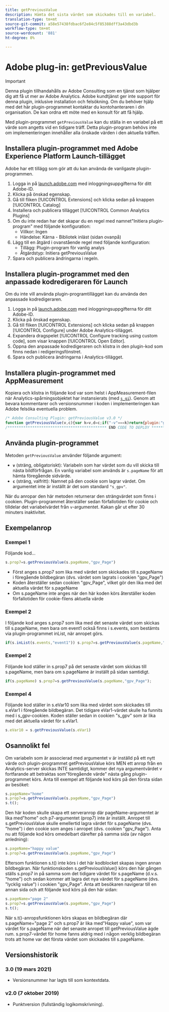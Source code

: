 ```yaml
---
title: getPreviousValue
description: Hämta det sista värdet som skickades till en variabel.
translation-type: tm+mt
source-git-commit: a58e57438fdbac6f2e84c5f85388dff3a43dbd3b
workflow-type: tm+mt
source-wordcount: '881'
ht-degree: 0%

---
```



# Adobe plug-in: getPreviousValue

>[!IMPORTANT]
>
>Denna plugin tillhandahålls av Adobe Consulting som en tjänst som hjälper dig att få ut mer av Adobe Analytics. Adobe kundtjänst ger inte support för denna plugin, inklusive installation och felsökning. Om du behöver hjälp med det här plugin-programmet kontaktar du kontohanteraren i din organisation. De kan ordna ett möte med en konsult för att få hjälp.

Med plugin-programmet `getPreviousValue` kan du ställa in en variabel på ett värde som angetts vid en tidigare träff. Detta plugin-program behövs inte om implementeringen innehåller alla önskade värden i den aktuella träffen.

## Installera plugin-programmet med Adobe Experience Platform Launch-tillägget

Adobe har ett tillägg som gör att du kan använda de vanligaste plugin-programmen.

1. Logga in på [launch.adobe.com](https://launch.adobe.com) med inloggningsuppgifterna för ditt Adobe-ID.
1. Klicka på önskad egenskap.
1. Gå till fliken [!UICONTROL Extensions] och klicka sedan på knappen [!UICONTROL Catalog]
1. Installera och publicera tillägget [!UICONTROL Common Analytics Plugins]
1. Om du inte redan har det skapar du en regel med namnet&quot;Initiera plugin-program&quot; med följande konfiguration:
   * Villkor: Ingen
   * Händelse: Kärna - Bibliotek inläst (sidan ovanpå)
1. Lägg till en åtgärd i ovanstående regel med följande konfiguration:
   * Tillägg: Plugin-program för vanlig analys
   * Åtgärdstyp: Initiera getPreviousValue
1. Spara och publicera ändringarna i regeln.

## Installera plugin-programmet med den anpassade kodredigeraren för Launch

Om du inte vill använda plugin-programtillägget kan du använda den anpassade kodredigeraren.

1. Logga in på [launch.adobe.com](https://launch.adobe.com) med inloggningsuppgifterna för ditt Adobe-ID.
1. Klicka på önskad egenskap.
1. Gå till fliken [!UICONTROL Extensions] och klicka sedan på knappen [!UICONTROL Configure] under Adobe Analytics-tillägget.
1. Expandera dragspelet [!UICONTROL Configure tracking using custom code], som visar knappen [!UICONTROL Open Editor].
1. Öppna den anpassade kodredigeraren och klistra in den plugin-kod som finns nedan i redigeringsfönstret.
1. Spara och publicera ändringarna i Analytics-tillägget.

## Installera plugin-programmet med AppMeasurement

Kopiera och klistra in följande kod var som helst i AppMeasurement-filen när Analytics-spårningsobjektet har instansierats (med [`s_gi`](../functions/s-gi.md)). Genom att bevara kommentarer och versionsnummer i koden i implementeringen kan Adobe felsöka eventuella problem.

```js
/* Adobe Consulting Plugin: getPreviousValue v3.0 */
function getPreviousValue(v,c){var k=v,d=c;if("-v"===k)return{plugin:"getPreviousValue",version:"3.0"};var a=function(){if("undefined"!==typeof window.s_c_il)for(var c=0,b;c<window.s_c_il.length;c++)if(b=window.s_c_il[c],b._c&&"s_c"===b._c)return b}();"undefined"!==typeof a&&(a.contextData.getPreviousValue="3.0");window.cookieWrite=window.cookieWrite||function(c,b,f){if("string"===typeof c){var h=window.location.hostname,a=window.location.hostname.split(".").length-1;if(h&&!/^[0-9.]+$/.test(h)){a=2<a?a:2;var e=h.lastIndexOf(".");if(0<=e){for(;0<=e&&1<a;)e=h.lastIndexOf(".",e-1),a--;e=0<e?h.substring(e):h}}g=e;b="undefined"!==typeof b?""+b:"";if(f||""===b)if(""===b&&(f=-60),"number"===typeof f){var d=new Date;d.setTime(d.getTime()+6E4*f)}else d=f;return c&&(document.cookie=encodeURIComponent(c)+"="+encodeURIComponent(b)+"; path=/;"+(f?" expires="+d.toUTCString()+";":"")+(g?" domain="+g+";":""),"undefined"!==typeof cookieRead)?cookieRead(c)===b:!1}};window.cookieRead=window.cookieRead||function(c){if("string"===typeof c)c=encodeURIComponent(c);else return"";var b=" "+document.cookie,a=b.indexOf(" "+c+"="),d=0>a?a:b.indexOf(";",a);return(c=0>a?"":decodeURIComponent(b.substring(a+2+c.length,0>d?b.length:d)))?c:""};var l;d=d||"s_gpv";a=new Date;a.setTime(a.getTime()+18E5);window.cookieRead(d)&&(l=window.cookieRead(d));k?window.cookieWrite(d,k,a):window.cookieWrite(d,l,a);return l};
/******************************************** END CODE TO DEPLOY ********************************************/
```

## Använda plugin-programmet

Metoden `getPreviousValue` använder följande argument:

* **`v`** (sträng, obligatoriskt): Variabeln som har värdet som du vill skicka till nästa bildförfrågan. En vanlig variabel som används är `s.pageName` för att hämta föregående sidvärde.
* **`c`** (sträng, valfritt): Namnet på den cookie som lagrar värdet.  Om argumentet inte är inställt är det som standard `"s_gpv"`.

När du anropar den här metoden returnerar den strängvärdet som finns i cookien. Plugin-programmet återställer sedan förfallotiden för cookie och tilldelar det variabelvärdet från `v`-argumentet. Kakan går ut efter 30 minuters inaktivitet.

## Exempelanrop

### Exempel 1

Följande kod...

```js
s.prop7=s.getPreviousValue(s.pageName,"gpv_Page")
```

* Först anges s.prop7 som lika med värdet som skickades till s.pageName i föregående bildbegäran (dvs. värdet som lagrats i cookien &quot;gpv_Page&quot;)
* Koden återställer sedan cookien &quot;gpv_Page&quot;, vilket gör den lika med det aktuella värdet för s.pageName
* Om s.pageName inte anges när den här koden körs återställer koden förfallotiden för cookie-filens aktuella värde

### Exempel 2

I följande kod anges s.prop7 som lika med det senaste värdet som skickas till s.pageName, men bara om event1 också finns i s.events, som bestämts via plugin-programmet inList, när anropet görs.

```js
if(s.inList(s.events,"event1")) s.prop7=s.getPreviousValue(s.pageName,"gpv_Page");
```

### Exempel 2

Följande kod ställer in s.prop7 på det senaste värdet som skickas till s.pageName, men bara om s.pageName är inställt på sidan samtidigt.

```js
if(s.pageName) s.prop7=s.getPreviousValue(s.pageName,"gpv_Page");
```

### Exempel 4

Följande kod ställer in s.eVar10 som lika med värdet som skickades till s.eVar1 i föregående bildbegäran.   Det tidigare eVar1-värdet skulle ha funnits med i s_gpv-cookien.  Koden ställer sedan in cookien &quot;s_gpv&quot; som är lika med det aktuella värdet för s.eVar1.

```js
s.eVar10 = s.getPreviousValue(s.eVar1)
```

## Osannolikt fel

Om variabeln som är associerad med argumentet v är inställd på ett nytt värde och plugin-programmet getPreviousValue körs MEN ett anrop från en Analytics-server skickas INTE samtidigt, kommer det nya argumentvärdet v fortfarande att betraktas som&quot;föregående värde&quot; nästa gång plugin-programmet körs.
Anta till exempel att följande kod körs på den första sidan av besöket:

```js
s.pageName="home"
s.prop7=s.getPreviousValue(s.pageName,"gpv_Page")
s.t();
```

Den här koden skulle skapa ett serveranrop där pageName-argumentet är lika med&quot;home&quot; och p7-argumentet (prop7) inte är inställt.  Anropet till s.getPreviousValue skulle emellertid lagra värdet för s.pageName (dvs. &quot;home&quot;) i den cookie som anges i anropet (dvs. cookien &quot;gpv_Page&quot;).
Anta nu att följande kod körs omedelbart därefter på samma sida (av någon anledning):

```js
s.pageName="happy value"
s.prop7=s.getPreviousValue(s.pageName,"gpv_Page")
```

Eftersom funktionen s.t() inte körs i det här kodblocket skapas ingen annan bildbegäran.  När funktionskoden s.getPreviousValue() körs den här gången ställs s.prop7 in på samma som det tidigare värdet för s.pageName (d.v.s. &quot;home&quot;) och sedan kommer att lagra det nya värdet för s.pageName (dvs. &quot;lycklig value&quot;) i cookien &quot;gpv_Page&quot;.
Anta att besökaren navigerar till en annan sida och att följande kod körs på den här sidan:

```js
s.pageName="page 2"
s.prop7=s.getPreviousValue(s.pageName,"gpv_Page")
s.t();
```

När s.t()-anropsfunktionen körs skapas en bildbegäran där s.pageName=&quot;page 2&quot; och s.prop7 är lika med&quot;Happy value&quot;, som var värdet för s.pageName när det senaste anropet till getPreviousValue ägde rum.   s.prop7-värdet för home fanns aldrig med i någon verklig bildbegäran trots att home var det första värdet som skickades till s.pageName.

## Versionshistorik

### 3.0 (19 mars 2021)

* Versionsnummer har lagts till som kontextdata.

### v2.0 (7 oktober 2019)

* Punktversion (fullständig logikomskrivning).

